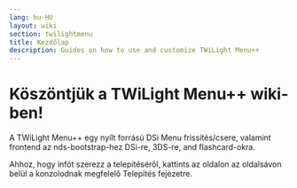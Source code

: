 ```yaml
---
lang: hu-HU
layout: wiki
section: twilightmenu
title: Kezdőlap
description: Guides on how to use and customize TWiLight Menu++
---
```


# Köszöntjük a TWiLight Menu++ wiki-ben!

A TWiLight Menu++ egy nyílt forrású DSi Menu frissítés/csere, valamint frontend az nds-bootstrap-hez DSi-re, 3DS-re, and flashcard-okra.

Ahhoz, hogy infót szerezz a telepítéséről, kattints az oldalon az oldalsávon belül a konzolodnak megfelelő Telepítés fejezetre.
